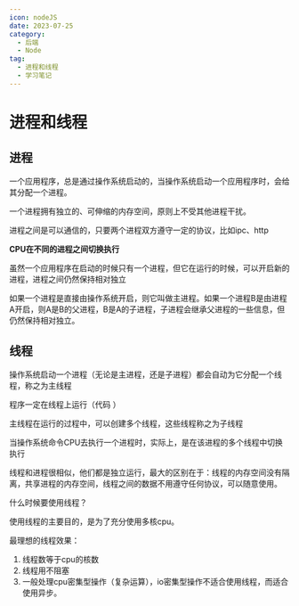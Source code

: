 ```yaml
---
icon: nodeJS
date: 2023-07-25
category:
  - 后端
  - Node
tag:
  - 进程和线程
  - 学习笔记
---
```


# 进程和线程

## 进程

一个应用程序，总是通过操作系统启动的，当操作系统启动一个应用程序时，会给其分配一个进程。

一个进程拥有独立的、可伸缩的内存空间，原则上不受其他进程干扰。

进程之间是可以通信的，只要两个进程双方遵守一定的协议，比如ipc、http

**CPU在不同的进程之间切换执行**

虽然一个应用程序在启动的时候只有一个进程，但它在运行的时候，可以开启新的进程，进程之间仍然保持相对独立

如果一个进程是直接由操作系统开启，则它叫做主进程。如果一个进程B是由进程A开启，则A是B的父进程，B是A的子进程，子进程会继承父进程的一些信息，但仍然保持相对独立。

## 线程

操作系统启动一个进程（无论是主进程，还是子进程）都会自动为它分配一个线程，称之为主线程

程序一定在线程上运行（代码 ）

主线程在运行的过程中，可以创建多个线程，这些线程称之为子线程

当操作系统命令CPU去执行一个进程时，实际上，是在该进程的多个线程中切换执行

线程和进程很相似，他们都是独立运行，最大的区别在于：线程的内存空间没有隔离，共享进程的内存空间，线程之间的数据不用遵守任何协议，可以随意使用。

什么时候要使用线程？

使用线程的主要目的，是为了充分使用多核cpu。

最理想的线程效果：
1. 线程数等于cpu的核数
2. 线程用不阻塞
3. 一般处理cpu密集型操作（复杂运算），io密集型操作不适合使用线程，而适合使用异步。 
